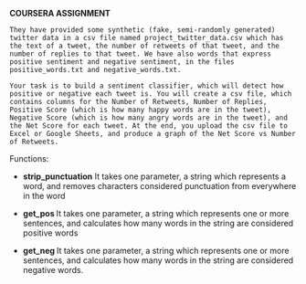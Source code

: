 <b>COURSERA ASSIGNMENT</b>
    
    They have provided some synthetic (fake, semi-randomly generated) twitter data in a csv file named project_twitter_data.csv which has the text of a tweet, the number of retweets of that tweet, and the number of replies to that tweet. We have also words that express positive sentiment and negative sentiment, in the files positive_words.txt and negative_words.txt.

    Your task is to build a sentiment classifier, which will detect how positive or negative each tweet is. You will create a csv file, which contains columns for the Number of Retweets, Number of Replies, Positive Score (which is how many happy words are in the tweet), Negative Score (which is how many angry words are in the tweet), and the Net Score for each tweet. At the end, you upload the csv file to Excel or Google Sheets, and produce a graph of the Net Score vs Number of Retweets.

Functions:
* <b> strip_punctuation</b>
    It takes one parameter, a string which represents a word, and removes characters considered punctuation from everywhere in the word 

* <b> get_pos </b>
    It takes one parameter, a string which represents one or more sentences, and calculates how many words in the string are considered positive words

* <b> get_neg </b>
    It takes one parameter, a string which represents one or more sentences, and calculates how many words in the string are considered negative words.

